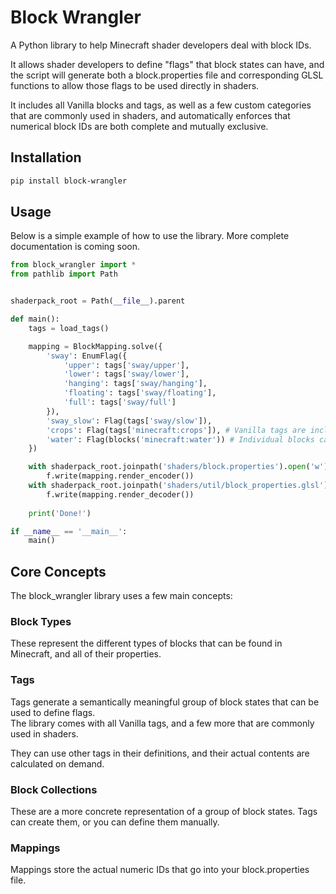 # Block Wrangler
A Python library to help Minecraft shader developers deal with block IDs.

It allows shader developers to define "flags" that block states can have, and the script will generate both a block.properties file and corresponding GLSL functions to allow those flags to be used directly in shaders.

It includes all Vanilla blocks and tags, as well as a few custom categories that are commonly used in shaders, and automatically enforces that numerical block IDs are both complete and mutually exclusive.

## Installation

```bash
pip install block-wrangler
```

## Usage

Below is a simple example of how to use the library. More complete documentation is coming soon.

```python
from block_wrangler import *
from pathlib import Path


shaderpack_root = Path(__file__).parent

def main():
	tags = load_tags()

	mapping = BlockMapping.solve({
		'sway': EnumFlag({
			'upper': tags['sway/upper'],
			'lower': tags['sway/lower'],
			'hanging': tags['sway/hanging'],
			'floating': tags['sway/floating'],
			'full': tags['sway/full']
		}),
		'sway_slow': Flag(tags['sway/slow']),
		'crops': Flag(tags['minecraft:crops']), # Vanilla tags are included
		'water': Flag(blocks('minecraft:water')) # Individual blocks can also be referenced by name
	})

	with shaderpack_root.joinpath('shaders/block.properties').open('w') as f:
		f.write(mapping.render_encoder())
	with shaderpack_root.joinpath('shaders/util/block_properties.glsl').open('w') as f:
		f.write(mapping.render_decoder())
	
	print('Done!')

if __name__ == '__main__':
	main()
```

## Core Concepts
The block_wrangler library uses a few main concepts:

### Block Types
These represent the different types of blocks that can be found in Minecraft, and all of their properties.

### Tags
Tags generate a semantically meaningful group of block states that can be used to define flags.  
The library comes with all Vanilla tags, and a few more that are commonly used in shaders.

They can use other tags in their definitions, and their actual contents are calculated on demand.

### Block Collections
These are a more concrete representation of a group of block states.
Tags can create them, or you can define them manually.

### Mappings
Mappings store the actual numeric IDs that go into your block.properties file.